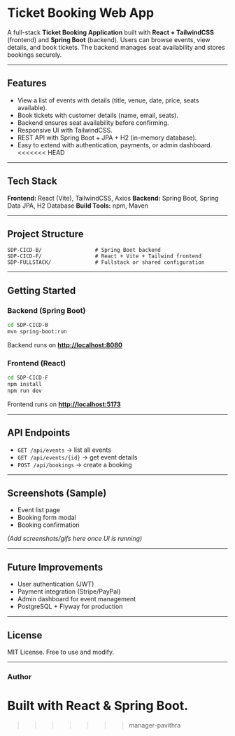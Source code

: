 # Ticket Booking Web App

A full-stack **Ticket Booking Application** built with **React + TailwindCSS** (frontend) and **Spring Boot** (backend). Users can browse events, view details, and book tickets. The backend manages seat availability and stores bookings securely.

---

## Features

* View a list of events with details (title, venue, date, price, seats available).
* Book tickets with customer details (name, email, seats).
* Backend ensures seat availability before confirming.
* Responsive UI with TailwindCSS.
* REST API with Spring Boot + JPA + H2 (in-memory database).
* Easy to extend with authentication, payments, or admin dashboard.
<<<<<<< HEAD

---

## Tech Stack

**Frontend:** React (Vite), TailwindCSS, Axios
**Backend:** Spring Boot, Spring Data JPA, H2 Database
**Build Tools:** npm, Maven

---

## Project Structure

```
SDP-CICD-B/                 # Spring Boot backend
SDP-CICD-F/                 # React + Vite + Tailwind frontend
SDP-FULLSTACK/              # Fullstack or shared configuration
```

---

## Getting Started

### Backend (Spring Boot)

```bash
cd SDP-CICD-B
mvn spring-boot:run
```

Backend runs on **[http://localhost:8080](http://localhost:8080)**

### Frontend (React)

```bash
cd SDP-CICD-F
npm install
npm run dev
```

Frontend runs on **[http://localhost:5173](http://localhost:5173)**

---

## API Endpoints

* `GET /api/events` → list all events
* `GET /api/events/{id}` → get event details
* `POST /api/bookings` → create a booking

---

## Screenshots (Sample)

* Event list page
* Booking form modal
* Booking confirmation

*(Add screenshots/gifs here once UI is running)*

---

## Future Improvements

* User authentication (JWT)
* Payment integration (Stripe/PayPal)
* Admin dashboard for event management
* PostgreSQL + Flyway for production

---

## License

MIT License. Free to use and modify.

---

### Author

Built with React & Spring Boot.
=======
>>>>>>> manager-pavithra
